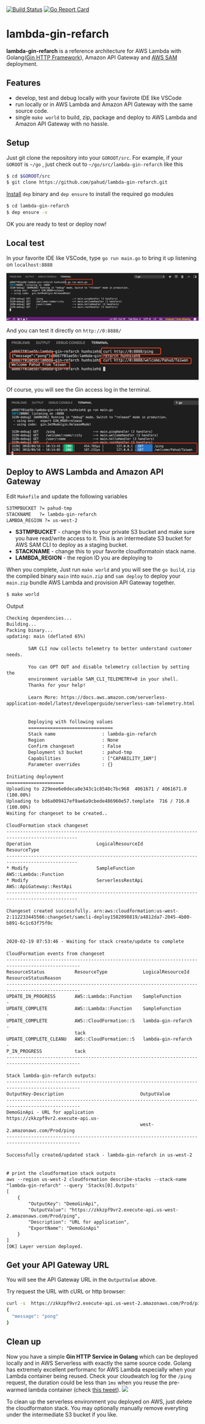 [![Build Status](https://travis-ci.org/pahud/lambda-gin-refarch.svg?branch=master)](https://travis-ci.org/pahud/lambda-gin-refarch)
[![Go Report Card](https://goreportcard.com/badge/github.com/pahud/lambda-gin-refarch)](https://goreportcard.com/report/github.com/pahud/lambda-gin-refarch)

# lambda-gin-refarch

**lambda-gin-refarch** is a reference architecture for AWS Lambda with Golang([Gin HTTP Framework](https://github.com/gin-gonic/gin)), Amazon API Gateway and [AWS SAM](https://docs.aws.amazon.com/lambda/latest/dg/serverless_app.html) deployment.



## Features 
- develop, test and debug locally with your favirote IDE like VSCode
- run locally or in AWS Lambda and Amazon API Gateway with the same source code.
- single `make world` to build, zip, package and deploy to AWS Lambda and Amazon API Gateway with no hassle.



## Setup

Just git clone the repository into your `GOROOT/src`. For example, if your `GOROOT` is `~/go` , just check out to `~/go/src/lambda-gin-refarch` like this

```sh
$ cd $GOROOT/src
$ git clone https://github.com/pahud/lambda-gin-refarch.git
```



[Install](https://github.com/golang/dep) `dep` binary and `dep ensure` to install the required go modules

```sh
$ cd lambda-gin-refarch
$ dep ensure -v
```



OK you are ready to test or deploy now!



## Local test

In your favorite IDE like VSCode, type `go run main.go` to bring it up listening on `localhost:8888`

![](images/01.png)



And you can test it directly on `http://0:8888/`

![](images/02.png)



Of course, you will see the Gin access log in the terminal.

![](images/03.png)



## Deploy to AWS Lambda and Amazon API Gateway

Edit `Makefile`  and update the following variables

```
S3TMPBUCKET	?= pahud-tmp
STACKNAME	?= lambda-gin-refarch
LAMBDA_REGION ?= us-west-2
```

- **S3TMPBUCKET** - change this to your private S3 bucket and make sure you have read/write access to it. This is an intermediate S3 bucket for AWS SAM CLI to deploy as a staging bucket.
- **STACKNAME** - change this to your favorite cloudformatoin stack name.
- **LAMBDA_REGION** - the region ID you are deploying to



When you complete, Just run `make world` and you will see the `go build`, `zip` the compiled binary `main` into `main.zip` and `sam deploy` to deploy your `main.zip` bundle AWS Lambda and provision API Gateway together.

```bash
$ make world
```
Output
```
Checking dependencies...
Building...
Packing binary...
updating: main (deflated 65%)

        SAM CLI now collects telemetry to better understand customer needs.

        You can OPT OUT and disable telemetry collection by setting the
        environment variable SAM_CLI_TELEMETRY=0 in your shell.
        Thanks for your help!

        Learn More: https://docs.aws.amazon.com/serverless-application-model/latest/developerguide/serverless-sam-telemetry.html


        Deploying with following values
        ===============================
        Stack name                 : lambda-gin-refarch
        Region                     : None
        Confirm changeset          : False
        Deployment s3 bucket       : pahud-tmp
        Capabilities               : ["CAPABILITY_IAM"]
        Parameter overrides        : {}

Initiating deployment
=====================
Uploading to 229eee6e0deca8e343c1c8548c7bc968  4061671 / 4061671.0  (100.00%)
Uploading to bd6a009417ef9ae6a9cbede486960e57.template  716 / 716.0  (100.00%)
Waiting for changeset to be created..

CloudFormation stack changeset
------------------------------------------------------------------------------------------------
Operation                        LogicalResourceId                ResourceType                   
------------------------------------------------------------------------------------------------
* Modify                         SampleFunction                   AWS::Lambda::Function          
* Modify                         ServerlessRestApi                AWS::ApiGateway::RestApi       
------------------------------------------------------------------------------------------------

Changeset created successfully. arn:aws:cloudformation:us-west-2:112233445566:changeSet/samcli-deploy1582098819/a4812da7-2045-4b80-b891-6c1c63f75f0c


2020-02-19 07:53:46 - Waiting for stack create/update to complete

CloudFormation events from changeset
-------------------------------------------------------------------------------------------------
ResourceStatus           ResourceType             LogicalResourceId        ResourceStatusReason   
-------------------------------------------------------------------------------------------------
UPDATE_IN_PROGRESS       AWS::Lambda::Function    SampleFunction           -                      
UPDATE_COMPLETE          AWS::Lambda::Function    SampleFunction           -                      
UPDATE_COMPLETE          AWS::CloudFormation::S   lambda-gin-refarch       -                      
                         tack                                                                     
UPDATE_COMPLETE_CLEANU   AWS::CloudFormation::S   lambda-gin-refarch       -                      
P_IN_PROGRESS            tack                                                                     
-------------------------------------------------------------------------------------------------

Stack lambda-gin-refarch outputs:
-------------------------------------------------------------------------------------------------
OutputKey-Description                            OutputValue                                    
-------------------------------------------------------------------------------------------------
DemoGinApi - URL for application                 https://zkkzpf9vr2.execute-api.us-             
                                                 west-2.amazonaws.com/Prod/ping                 
-------------------------------------------------------------------------------------------------

Successfully created/updated stack - lambda-gin-refarch in us-west-2


# print the cloudformation stack outputs
aws --region us-west-2 cloudformation describe-stacks --stack-name "lambda-gin-refarch" --query 'Stacks[0].Outputs'
[
    {
        "OutputKey": "DemoGinApi",
        "OutputValue": "https://zkkzpf9vr2.execute-api.us-west-2.amazonaws.com/Prod/ping",
        "Description": "URL for application",
        "ExportName": "DemoGinApi"
    }
]
[OK] Layer version deployed.
```



## Get your API Gateway URL

You will see the API Gateway URL in the `OutputValue` above.


Try request the URL with cURL or http browser:

```bash
curl -s  https://zkkzpf9vr2.execute-api.us-west-2.amazonaws.com/Prod/ping | jq -r                                                  
{
  "message": "pong"
}
```


## Clean up

Now you have a simple **Gin HTTP Service in Golang** which can be deployed locally and in AWS Serverless with exactly the same source code. Golang has extremely excellent performanc for AWS Lambda especially when your Lambda container being reused. Check your cloudwatch log for the `/ping` request, the duration could be less than `1ms` when you reuse the pre-warmed lambda container (check [this tweet](https://twitter.com/pahudnet/status/1038817717581570049)).
![](https://pbs.twimg.com/media/DmqfMVZUUAIdH3a.jpg)

To clean up the serverless environment you deployed on AWS, just delete the cloudformaton stack. You may optionally manually remove everyting under the intermediate S3 bucket if you like.



